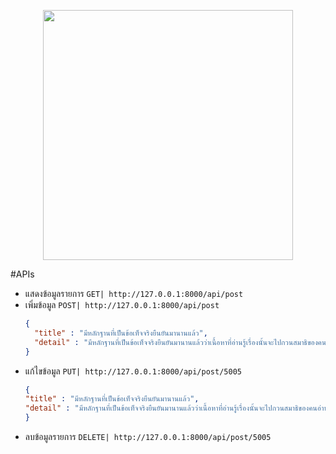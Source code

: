 <p align="center"><a href="https://laravel.com" target="_blank"><img src="https://raw.githubusercontent.com/laravel/art/master/logo-lockup/5%20SVG/2%20CMYK/1%20Full%20Color/laravel-logolockup-cmyk-red.svg" width="400"></a></p>

#APIs

- แสดงข้อมูลรายการ
  `GET| http://127.0.0.1:8000/api/post`
- เพิ่มข้อมูล
  `POST| http://127.0.0.1:8000/api/post`
  ```json
  {
    "title" : "มีหลักฐานที่เป็นข้อเท็จจริงยืนยันมานานแล้ว",
    "detail" : "มีหลักฐานที่เป็นข้อเท็จจริงยืนยันมานานแล้วว่าเนื้อหาที่อ่านรู้เรื่องนั้นจะไปกวนสมาธิของคนอ่านให้เขวไปจากส่วนที้เป็น Layout เรานำ Lorem Ipsum มาใช้เพราะความที่มันมีการกระจายของตัวอักษรธรรมดาๆ แบบพอประมาณ ซึ่งเอามาใช้แทนการเขียนว่า‘ตรงนี้เป็นเนื้อหา, ตรงนี้เป็นเนื้อหา' ได้ และยังทำให้มองดูเหมือนกับภาษาอังกฤษที่อ่านได้ปกติ"
  }
  ```
- แก้ไขข้อมูล
    `PUT| http://127.0.0.1:8000/api/post/5005`
    ```json
  {
    "title" : "มีหลักฐานที่เป็นข้อเท็จจริงยืนยันมานานแล้ว",
    "detail" : "มีหลักฐานที่เป็นข้อเท็จจริงยืนยันมานานแล้วว่าเนื้อหาที่อ่านรู้เรื่องนั้นจะไปกวนสมาธิของคนอ่านให้เขวไปจากส่วนที้เป็น Layout เรานำ Lorem Ipsum มาใช้เพราะความที่มันมีการกระจายของตัวอักษรธรรมดาๆ แบบพอประมาณ ซึ่งเอามาใช้แทนการเขียนว่า‘ตรงนี้เป็นเนื้อหา, ตรงนี้เป็นเนื้อหา' ได้ และยังทำให้มองดูเหมือนกับภาษาอังกฤษที่อ่านได้ปกติ"
  }
  ```
- ลบข้อมูลรายการ
    `DELETE| http://127.0.0.1:8000/api/post/5005`
